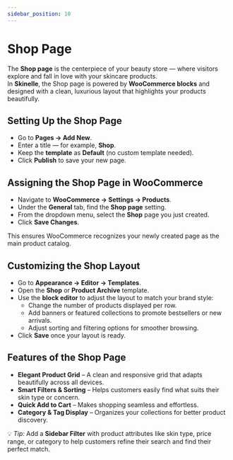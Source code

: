 ```yaml
---
sidebar_position: 10
---
```


# Shop Page

The **Shop page** is the centerpiece of your beauty store — where visitors explore and fall in love with your skincare products.  
In **Skinelle**, the Shop page is powered by **WooCommerce blocks** and designed with a clean, luxurious layout that highlights your products beautifully.


## Setting Up the Shop Page

* Go to **Pages → Add New**.  
* Enter a title — for example, **Shop**.  
* Keep the **template** as **Default** (no custom template needed).  
* Click **Publish** to save your new page.  


## Assigning the Shop Page in WooCommerce

* Navigate to **WooCommerce → Settings → Products**.  
* Under the **General** tab, find the **Shop page** setting.  
* From the dropdown menu, select the **Shop** page you just created.  
* Click **Save Changes**.  

This ensures WooCommerce recognizes your newly created page as the main product catalog.  

## Customizing the Shop Layout

* Go to **Appearance → Editor → Templates**.  
* Open the **Shop** or **Product Archive** template.  
* Use the **block editor** to adjust the layout to match your brand style:  
    * Change the number of products displayed per row.  
    * Add banners or featured collections to promote bestsellers or new arrivals.  
    * Adjust sorting and filtering options for smoother browsing.  
* Click **Save** once your layout is ready.  

<!--![Product Catalog](/img/product-catalog.webp)-->


## Features of the Shop Page

* **Elegant Product Grid** – A clean and responsive grid that adapts beautifully across all devices.  
* **Smart Filters & Sorting** – Helps customers easily find what suits their skin type or concern.  
* **Quick Add to Cart** – Makes shopping seamless and effortless.  
* **Category & Tag Display** – Organizes your collections for better product discovery.  

💡 *Tip:* Add a **Sidebar Filter** with product attributes like skin type, price range, or category to help customers refine their search and find their perfect match.